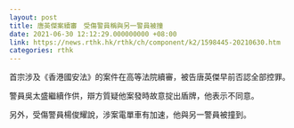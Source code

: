 ```yaml
---
layout: post
title: 唐英傑案續審　受傷警員稱與另一警員被撞
date: 2021-06-30 12:12:29.000000000 +08:00
link: https://news.rthk.hk/rthk/ch/component/k2/1598445-20210630.htm
categories: rthk
---
```


首宗涉及《香港國安法》的案件在高等法院續審，被告唐英傑早前否認全部控罪。

警員吳太盛繼續作供，辯方質疑他案發時故意掟出盾牌，他表示不同意。

另外，受傷警員楊俊耀說，涉案電單車有加速，他與另一警員被撞到。
